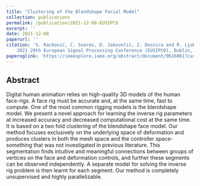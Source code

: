 ```yaml
---
title: "Clustering of the Blendshape Facial Model"
collection: publications
permalink: /publication/2021-12-08-EUSIPCO
excerpt: ''
date: 2021-12-08
paperurl: ''
citation: 'S. Racković, C. Soares, D. Jakovetić, Z. Desnica and R. Ljubobratović, “Clustering of the Blendshape Facial Model,”
	2021 29th European Signal Processing Conference (EUSIPCO), Dublin, Ireland, 2021, pp. 1556-1560, doi: 10.23919/EUSIPCO54536.2021.9616061.'
paperoglink: 'https://ieeexplore.ieee.org/abstract/document/9616061?casa_token=j04_P01CiC0AAAAA:7CZV2IsKinzEpacf-fqPZUtPQlg4SKUeuIn49ScWcR0XuFHyuDPST-KuM1G5t-s2CgBgXauJyUE'
---
```


Abstract 
--------

Digital human animation relies on high-quality 3D models of the human face-rigs. A face rig must be accurate and, at the same time, fast to compute. One of the most common rigging models is the blendshape model. We present a novel approach for learning the inverse rig parameters at increased accuracy and decreased computational cost at the same time. It is based on a two fold clustering of the blendshape face model. Our method focuses exclusively on the underlying space of deformation and produces clusters in both the mesh space and the controller space-something that was not investigated in previous literature. This segmentation finds intuitive and meaningful connections between groups of vertices on the face and deformation controls, and further these segments can be observed independently. A separate model for solving the inverse rig problem is then learnt for each segment. Our method is completely unsupervised and highly parallelizable.




